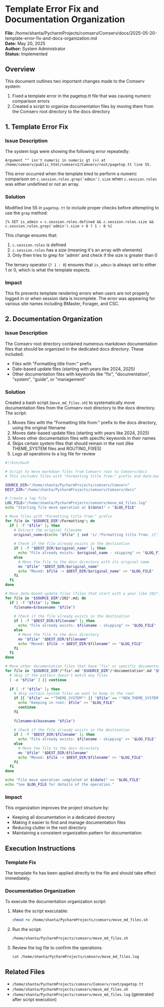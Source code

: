 # Template Error Fix and Documentation Organization

**File:** /home/shanta/PycharmProjects/comserv/Comserv/docs/2025-05-20-template-error-fix-and-docs-organization.md  
**Date:** May 20, 2025  
**Author:** System Administrator  
**Status:** Implemented

## Overview

This document outlines two important changes made to the Comserv system:

1. Fixed a template error in the pagetop.tt file that was causing numeric comparison errors
2. Created a script to organize documentation files by moving them from the Comserv root directory to the docs directory

## 1. Template Error Fix

### Issue Description

The system logs were showing the following error repeatedly:

```
Argument "" isn't numeric in numeric gt (>) at /home/comserv/public_html/comserv2/Comserv/root/pagetop.tt line 55.
```

This error occurred when the template tried to perform a numeric comparison on `c.session.roles.grep('admin').size` when `c.session.roles` was either undefined or not an array.

### Solution

Modified line 55 in `pagetop.tt` to include proper checks before attempting to use the `grep` method:

```tt
[% SET is_admin = c.session.roles.defined && c.session.roles.size && c.session.roles.grep('admin').size > 0 ? 1 : 0 %]
```

This change ensures that:
1. `c.session.roles` is defined
2. `c.session.roles` has a size (meaning it's an array with elements)
3. Only then tries to grep for 'admin' and check if the size is greater than 0

The ternary operator (`? 1 : 0`) ensures that `is_admin` is always set to either 1 or 0, which is what the template expects.

### Impact

This fix prevents template rendering errors when users are not properly logged in or when session data is incomplete. The error was appearing for various site names including BMaster, Forager, and CSC.

## 2. Documentation Organization

### Issue Description

The Comserv root directory contained numerous markdown documentation files that should be organized in the dedicated docs directory. These included:

- Files with "Formatting title from:" prefix
- Date-based update files (starting with years like 2024, 2025)
- Other documentation files with keywords like "fix", "documentation", "system", "guide", or "management"

### Solution

Created a bash script (`move_md_files.sh`) to systematically move documentation files from the Comserv root directory to the docs directory. The script:

1. Moves files with the "Formatting title from:" prefix to the docs directory, using the original filename
2. Moves date-based update files (starting with years like 2024, 2025)
3. Moves other documentation files with specific keywords in their names
4. Skips certain system files that should remain in the root (like THEME_SYSTEM files and ROUTING_FIXES)
5. Logs all operations to a log file for review

```bash
#!/bin/bash

# Script to move markdown files from Comserv root to Comserv/docs
# This includes files with "Formatting title from:" prefix and date-based update files

SOURCE_DIR="/home/shanta/PycharmProjects/comserv/Comserv"
DEST_DIR="/home/shanta/PycharmProjects/comserv/Comserv/docs"

# Create a log file
LOG_FILE="/home/shanta/PycharmProjects/comserv/move_md_files.log"
echo "Starting file move operation at $(date)" > "$LOG_FILE"

# Move files with "Formatting title from:" prefix
for file in "$SOURCE_DIR"/Formatting*; do
  if [ -f "$file" ]; then
    # Extract the original filename
    original_name=$(echo "$file" | sed 's/.*Formatting title from: //')
    
    # Check if the file already exists in the destination
    if [ -f "$DEST_DIR/$original_name" ]; then
      echo "File already exists: $original_name - skipping" >> "$LOG_FILE"
    else
      # Move the file to the docs directory with its original name
      mv "$file" "$DEST_DIR/$original_name"
      echo "Moved: $file -> $DEST_DIR/$original_name" >> "$LOG_FILE"
    fi
  fi
done

# Move date-based update files (files that start with a year like 202*)
for file in "$SOURCE_DIR"/202*.md; do
  if [ -f "$file" ]; then
    filename=$(basename "$file")
    
    # Check if the file already exists in the destination
    if [ -f "$DEST_DIR/$filename" ]; then
      echo "File already exists: $filename - skipping" >> "$LOG_FILE"
    else
      # Move the file to the docs directory
      mv "$file" "$DEST_DIR/$filename"
      echo "Moved: $file -> $DEST_DIR/$filename" >> "$LOG_FILE"
    fi
  fi
done

# Move other documentation files that have "fix" or specific documentation terms in their names
for file in "$SOURCE_DIR"/*fix*.md "$SOURCE_DIR"/*documentation*.md "$SOURCE_DIR"/*system*.md "$SOURCE_DIR"/*guide*.md "$SOURCE_DIR"/*management*.md; do
  # Skip if the pattern doesn't match any files
  [ -e "$file" ] || continue
  
  if [ -f "$file" ]; then
    # Skip certain system files we want to keep in the root
    if [[ "$file" == *"THEME_SYSTEM"* || "$file" == *"NEW_THEME_SYSTEM"* || "$file" == *"ROUTING_FIXES"* ]]; then
      echo "Keeping in root: $file" >> "$LOG_FILE"
      continue
    fi
    
    filename=$(basename "$file")
    
    # Check if the file already exists in the destination
    if [ -f "$DEST_DIR/$filename" ]; then
      echo "File already exists: $filename - skipping" >> "$LOG_FILE"
    else
      # Move the file to the docs directory
      mv "$file" "$DEST_DIR/$filename"
      echo "Moved: $file -> $DEST_DIR/$filename" >> "$LOG_FILE"
    fi
  fi
done

echo "File move operation completed at $(date)" >> "$LOG_FILE"
echo "See $LOG_FILE for details of the operation."
```

### Impact

This organization improves the project structure by:
- Keeping all documentation in a dedicated directory
- Making it easier to find and manage documentation files
- Reducing clutter in the root directory
- Maintaining a consistent organization pattern for documentation

## Execution Instructions

### Template Fix

The template fix has been applied directly to the file and should take effect immediately.

### Documentation Organization

To execute the documentation organization script:

1. Make the script executable:
   ```bash
   chmod +x /home/shanta/PycharmProjects/comserv/move_md_files.sh
   ```

2. Run the script:
   ```bash
   /home/shanta/PycharmProjects/comserv/move_md_files.sh
   ```

3. Review the log file to confirm the operations:
   ```bash
   cat /home/shanta/PycharmProjects/comserv/move_md_files.log
   ```

## Related Files

- `/home/shanta/PycharmProjects/comserv/Comserv/root/pagetop.tt`
- `/home/shanta/PycharmProjects/comserv/move_md_files.sh`
- `/home/shanta/PycharmProjects/comserv/move_md_files.log` (generated after script execution)